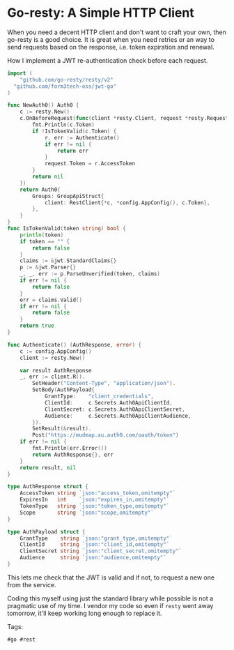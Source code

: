 # Go-resty: A Simple HTTP Client

When you need a decent HTTP client and don't want to craft your own, then
go-resty is a good choice. It is great when you need retries or an way
to send requests based on the response, i.e. token expiration and renewal.


How I implement a JWT re-authentication check before each request.

```go
import (
	"github.com/go-resty/resty/v2"
  "github.com/form3tech-oss/jwt-go"
)

func NewAuth0() Auth0 {
	c := resty.New()
	c.OnBeforeRequest(func(client *resty.Client, request *resty.Request) error {
		fmt.Println(c.Token)
		if !IsTokenValid(c.Token) {
			r, err := Authenticate()
			if err != nil {
				return err
			}
			request.Token = r.AccessToken
		}
		return nil
	})
	return Auth0{
		Groups: GroupApiStruct{
			client: RestClient{*c, *config.AppConfig(), c.Token},
		},
	}
}
func IsTokenValid(token string) bool {
	println(token)
	if token == "" {
		return false
	}
	claims := &jwt.StandardClaims{}
	p := &jwt.Parser{}
	_, _, err := p.ParseUnverified(token, claims)
	if err != nil {
		return false
	}
	err = claims.Valid()
	if err != nil {
		return false
	}
	return true
}

func Authenticate() (AuthResponse, error) {
	c := config.AppConfig()
	client := resty.New()

	var result AuthResponse
	_, err := client.R().
		SetHeader("Content-Type", "application/json").
		SetBody(AuthPayload{
			GrantType:    "client_credentials",
			ClientId:     c.Secrets.Auth0ApiClientId,
			ClientSecret: c.Secrets.Auth0ApiClientSecret,
			Audience:     c.Secrets.Auth0ApiClientAudience,
		}).
		SetResult(&result).
		Post("https://mudmap.au.auth0.com/oauth/token")
	if err != nil {
		fmt.Println(err.Error())
		return AuthResponse{}, err
	}
	return result, nil
}

type AuthResponse struct {
	AccessToken string `json:"access_token,omitempty"`
	ExpiresIn   int    `json:"expires_in,omitempty"`
	TokenType   string `json:"token_type,omitempty"`
	Scope       string `json:"scope,omitempty"`
}

type AuthPayload struct {
	GrantType    string `json:"grant_type,omitempty"`
	ClientId     string `json:"client_id,omitempty"`
	ClientSecret string `json:"client_secret,omitempty"`
	Audience     string `json:"audience,omitempty"`
}
```

This lets me check that the JWT is valid and if not, to request a new
one from the service. 

Coding this myself using just the standard library while possible is not
a pragmatic use of my time. I vendor my code so even if `resty` went away
tomorrow, it'll keep working long enough to replace it.

Tags:

    #go #rest
